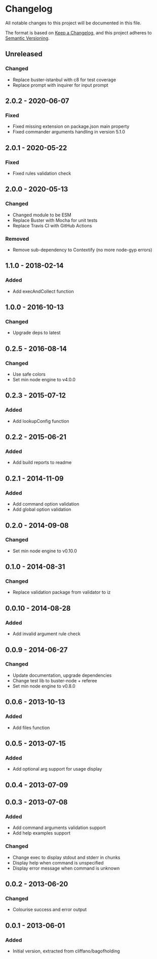 # Changelog

All notable changes to this project will be documented in this file.

The format is based on [Keep a Changelog](https://keepachangelog.com/en/1.0.0/),
and this project adheres to [Semantic Versioning](https://semver.org/spec/v2.0.0.html).

## Unreleased
### Changed
- Replace buster-istanbul with c8 for test coverage
- Replace prompt with inquirer for input prompt

## 2.0.2 - 2020-06-07
### Fixed
- Fixed missing extension on package.json main property
- Fixed commander arguments handling in version 5.1.0

## 2.0.1 - 2020-05-22
### Fixed
- Fixed rules validation check

## 2.0.0 - 2020-05-13
### Changed
- Changed module to be ESM
- Replace Buster with Mocha for unit tests
- Replace Travis CI with GitHub Actions

### Removed
- Remove sub-dependency to Contextify (no more node-gyp errors)

## 1.1.0 - 2018-02-14
### Added
- Add execAndCollect function

## 1.0.0 - 2016-10-13
### Changed
- Upgrade deps to latest

## 0.2.5 - 2016-08-14
### Changed
- Use safe colors
- Set min node engine to v4.0.0

## 0.2.3 - 2015-07-12
### Added
- Add lookupConfig function

## 0.2.2 - 2015-06-21
### Added
- Add build reports to readme

## 0.2.1 - 2014-11-09
### Added
- Add command option validation
- Add global option validation

## 0.2.0 - 2014-09-08
### Changed
- Set min node engine to v0.10.0

## 0.1.0 - 2014-08-31
### Changed
- Replace validation package from validator to iz

## 0.0.10 - 2014-08-28
### Added
- Add invalid argument rule check

## 0.0.9 - 2014-06-27
### Changed
- Update documentation, upgrade dependencies
- Change test lib to buster-node + referee
- Set min node engine to v0.8.0

## 0.0.6 - 2013-10-13
### Added
- Add files function

## 0.0.5 - 2013-07-15
### Added
- Add optional arg support for usage display

## 0.0.4 - 2013-07-09

## 0.0.3 - 2013-07-08
### Added
- Add command arguments validation support
- Add help examples support

### Changed
- Change exec to display stdout and stderr in chunks
- Display help when command is unspecified
- Display error message when command is unknown

## 0.0.2 - 2013-06-20
### Changed
- Colourise success and error output

## 0.0.1 - 2013-06-01
### Added
- Initial version, extracted from cliffano/bagofholding
